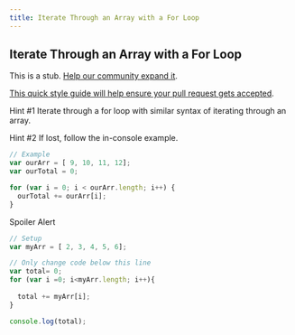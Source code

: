 ```yaml
---
title: Iterate Through an Array with a For Loop
---
```

## Iterate Through an Array with a For Loop

This is a stub. <a href='https://github.com/freecodecamp/guides/tree/master/src/pages/certifications/javascript-algorithms-and-data-structures/basic-javascript/iterate-through-an-array-with-a-for-loop/index.md' target='_blank' rel='nofollow'>Help our community expand it</a>.

<a href='https://github.com/freecodecamp/guides/blob/master/README.md' target='_blank' rel='nofollow'>This quick style guide will help ensure your pull request gets accepted</a>.

<!-- The article goes here, in GitHub-flavored Markdown. Feel free to add YouTube videos, images, and CodePen/JSBin embeds  -->
Hint #1
Iterate through a for loop with similar syntax of iterating through an array.


Hint #2
If lost, follow the in-console example.
`````javascript
// Example
var ourArr = [ 9, 10, 11, 12];
var ourTotal = 0;

for (var i = 0; i < ourArr.length; i++) {
  ourTotal += ourArr[i];
}
``````
Spoiler Alert
````javascript
// Setup
var myArr = [ 2, 3, 4, 5, 6];

// Only change code below this line
var total= 0;
for (var i =0; i<myArr.length; i++){
  
  total += myArr[i];
}

console.log(total);

``````
